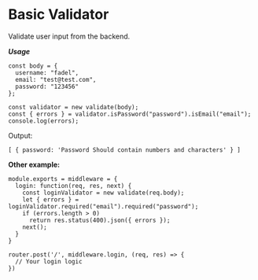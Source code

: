 # Basic Validator

Validate user input from the backend.

**_Usage_**

```
const body = {
  username: "fadel",
  email: "test@test.com",
  password: "123456"
};

const validator = new validate(body);
const { errors } = validator.isPassword("password").isEmail("email");
console.log(errors);
```

Output:

```
[ { password: 'Password Should contain numbers and characters' } ]
```

**Other example:**

```
module.exports = middleware = {
  login: function(req, res, next) {
    const loginValidator = new validate(req.body);
    let { errors } = loginValidator.required("email").required("password");
    if (errors.length > 0)
      return res.status(400).json({ errors });
    next();
  }
}

router.post('/', middleware.login, (req, res) => {
  // Your login logic
})
```
